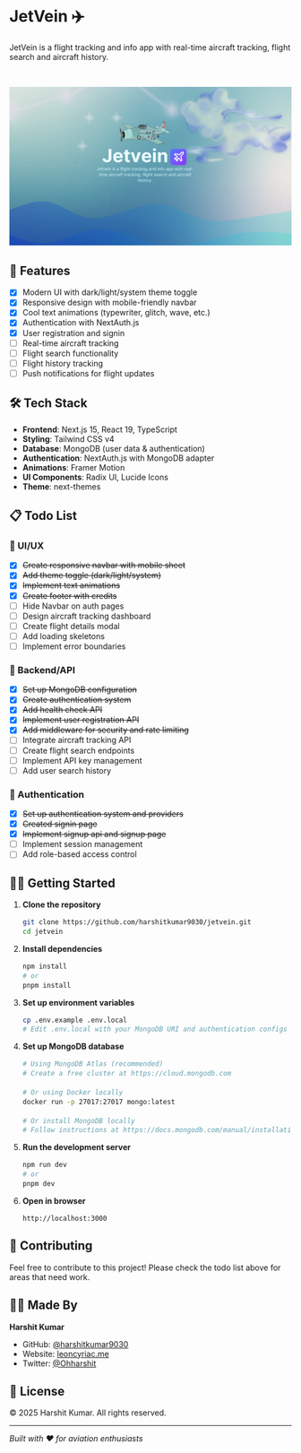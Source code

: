 # JetVein ✈️

JetVein is a flight tracking and info app with real-time aircraft tracking, flight search and aircraft history.

<br />

<p align="center">
  <img src="/public/jetvein.png" alt="JetVein" />
</p>

## 🚀 Features

- [x] Modern UI with dark/light/system theme toggle
- [x] Responsive design with mobile-friendly navbar
- [x] Cool text animations (typewriter, glitch, wave, etc.)
- [x] Authentication with NextAuth.js
- [x] User registration and signin
- [ ] Real-time aircraft tracking
- [ ] Flight search functionality
- [ ] Flight history tracking
- [ ] Push notifications for flight updates

## 🛠️ Tech Stack

- **Frontend**: Next.js 15, React 19, TypeScript
- **Styling**: Tailwind CSS v4
- **Database**: MongoDB (user data & authentication)
- **Authentication**: NextAuth.js with MongoDB adapter
- **Animations**: Framer Motion
- **UI Components**: Radix UI, Lucide Icons
- **Theme**: next-themes

## 📋 Todo List

### 🎨 UI/UX
- [x] ~~Create responsive navbar with mobile sheet~~
- [x] ~~Add theme toggle (dark/light/system)~~
- [x] ~~Implement text animations~~
- [x] ~~Create footer with credits~~
- [ ] Hide Navbar on auth pages
- [ ] Design aircraft tracking dashboard
- [ ] Create flight details modal
- [ ] Add loading skeletons
- [ ] Implement error boundaries

### 🔧 Backend/API
- [x] ~~Set up MongoDB configuration~~
- [x] ~~Create authentication system~~
- [x] ~~Add health check API~~
- [x] ~~Implement user registration API~~
- [x] ~~Add middleware for security and rate limiting~~
- [ ] Integrate aircraft tracking API
- [ ] Create flight search endpoints
- [ ] Implement API key management
- [ ] Add user search history

### 🔐 Authentication
- [x] ~~Set up authentication system and providers~~
- [x] ~~Created signin page~~
- [x] ~~Implement signup api and signup page~~
- [ ] Implement session management
- [ ] Add role-based access control
                  
## 🏃‍♂️ Getting Started

1. **Clone the repository**
   ```bash
   git clone https://github.com/harshitkumar9030/jetvein.git
   cd jetvein
   ```

2. **Install dependencies**
   ```bash
   npm install
   # or
   pnpm install
   ```

3. **Set up environment variables**
   ```bash
   cp .env.example .env.local
   # Edit .env.local with your MongoDB URI and authentication configs
   ```

4. **Set up MongoDB database**
   ```bash
   # Using MongoDB Atlas (recommended)
   # Create a free cluster at https://cloud.mongodb.com
   
   # Or using Docker locally
   docker run -p 27017:27017 mongo:latest
   
   # Or install MongoDB locally
   # Follow instructions at https://docs.mongodb.com/manual/installation/
   ```


5. **Run the development server**
   ```bash
   npm run dev
   # or
   pnpm dev
   ```

6. **Open in browser**
   ```
   http://localhost:3000
   ```



## 🤝 Contributing

Feel free to contribute to this project! Please check the todo list above for areas that need work.

## 👨‍💻 Made By

**Harshit Kumar**
- GitHub: [@harshitkumar9030](https://github.com/harshitkumar9030)
- Website: [leoncyriac.me](https://leoncyriac.me)
- Twitter: [@Ohharshit](https://twitter.com/Ohharshit)

## 📄 License

© 2025 Harshit Kumar. All rights reserved.

---

*Built with ❤️ for aviation enthusiasts*
